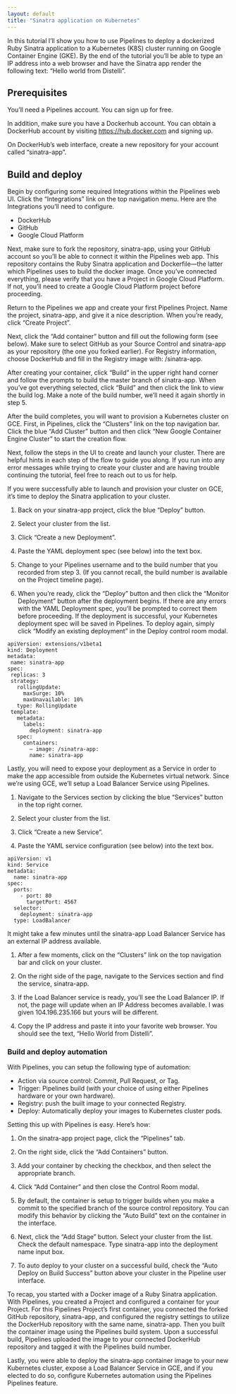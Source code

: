 ```yaml
---
layout: default
title: "Sinatra application on Kubernetes"
--- 
```


In this tutorial I’ll show you how to use Pipelines to deploy a dockerized Ruby Sinatra application to a Kubernetes (K8S) cluster running on Google Container Engine (GKE). By the end of the tutorial you’ll be able to type an IP address into a web browser and have the Sinatra app render the following text: “Hello world from Distelli”.

## Prerequisites

You’ll need a Pipelines account. You can sign up for free.

In addition, make sure you have a Dockerhub account. You can obtain a DockerHub account by visiting https://hub.docker.com and signing up.

On DockerHub’s web interface, create a new repository for your account called “sinatra-app”.

## Build and deploy

Begin by configuring some required Integrations within the Pipelines web UI. Click the “Integrations” link on the top navigation menu. Here are the Integrations you’ll need to configure.

* DockerHub
* GitHub
* Google Cloud Platform

Next, make sure to fork the repository, sinatra-app, using your GitHub account so you’ll be able to connect it within the Pipelines web app. This repository contains the Ruby Sinatra application and Dockerfile—the latter which Pipelines uses to build the docker image. Once you’ve connected everything, please verify that you have a Project in Google Cloud Platform. If not, you’ll need to create a Google Cloud Platform project before proceeding.

Return to the Pipelines we app and create your first Pipelines Project. Name the project, sinatra-app, and give it a nice description. When you’re ready, click “Create Project”.

Next, click the “Add container” button and fill out the following form (see below). Make sure to select GitHub as your Source Control and sinatra-app as your repository (the one you forked earlier). For Registry information, choose DockerHub and fill in the Registry image with: <DockerHub username>/sinatra-app.

After creating your container, click “Build” in the upper right hand corner and follow the prompts to build the master branch of sinatra-app. When you’ve got everything selected, click “Build” and then click the link to view the build log. Make a note of the build number, we’ll need it again shortly in step 5.

After the build completes, you will want to provision a Kubernetes cluster on GCE. First, in Pipelines, click the “Clusters” link on the top navigation bar. Click the blue “Add Cluster” button and then click “New Google Container Engine Cluster” to start the creation flow.

Next, follow the steps in the UI to create and launch your cluster. There are helpful hints in each step of the flow to guide you along. If you run into any error messages while trying to create your cluster and are having trouble continuing the tutorial, feel free to reach out to us for help.

If you were successfully able to launch and provision your cluster on GCE, it’s time to deploy the Sinatra application to your cluster.

1. Back on your sinatra-app project, click the blue “Deploy” button.

1. Select your cluster from the list.

1. Click “Create a new Deployment”.

1. Paste the YAML deployment spec (see below) into the text box.

1. Change <your Pipelines username> to your Pipelines username and <Pipelines Build Number> to the build number that you recorded from step 3. (If you cannot recall, the build number is available on the Project timeline page).

1. When you’re ready, click the “Deploy” button and then click the “Monitor Deployment” button after the deployment begins. If there are any errors with the YAML Deployment spec, you’ll be prompted to correct them before proceeding. If the deployment is successful, your Kubernetes deployment spec will be saved in Pipelines. To deploy again, simply click “Modify an existing deployment” in the Deploy control room modal.

~~~
apiVersion: extensions/v1beta1
kind: Deployment
metadata:
 name: sinatra-app
spec:
 replicas: 3
 strategy:
   rollingUpdate:
     maxSurge: 10%
     maxUnavailable: 10%
   type: RollingUpdate
 template:
   metadata:
     labels:
       deployment: sinatra-app
   spec:
     containers:
       — image: /sinatra-app:
       name: sinatra-app
~~~

Lastly, you will need to expose your deployment as a Service in order to make the app accessible from outside the Kubernetes virtual network. Since we’re using GCE, we’ll setup a Load Balancer Service using Pipelines.

1. Navigate to the Services section by clicking the blue “Services” button in the top right corner.

1. Select your cluster from the list.

1. Click “Create a new Service”.

1. Paste the YAML service configuration (see below) into the text box.

~~~
apiVersion: v1
kind: Service
metadata:
  name: sinatra-app
spec:
  ports:
    - port: 80
      targetPort: 4567
  selector:
    deployment: sinatra-app
  type: LoadBalancer
~~~

It might take a few minutes until the sinatra-app Load Balancer Service has an external IP address available.

1. After a few moments, click on the “Clusters” link on the top navigation bar and click on your cluster.

1. On the right side of the page, navigate to the Services section and find the service, sinatra-app.

1. If the Load Balancer service is ready, you’ll see the Load Balancer IP. If not, the page will update when an IP Address becomes available. I was given 104.196.235.166 but yours will be different.

1. Copy the IP address and paste it into your favorite web browser. You should see the text, “Hello World from Distelli”.

### Build and deploy automation

With Pipelines, you can setup the following type of automation:

* Action via source control: Commit, Pull Request, or Tag.
* Trigger: Pipelines build (with your choice of using either Pipelines hardware or your own hardware).
* Registry: push the built image to your connected Registry.
* Deploy: Automatically deploy your images to Kubernetes cluster pods.

Setting this up with Pipelines is easy. Here’s how:

1. On the sinatra-app project page, click the “Pipelines” tab.

1. On the right side, click the “Add Containers” button.

1. Add your container by checking the checkbox, and then select the appropriate branch.

1. Click “Add Container” and then close the Control Room modal.

1. By default, the container is setup to trigger builds when you make a commit to the specified branch of the source control repository. You can modify this behavior by clicking the “Auto Build” text on the container in the interface.

1. Next, click the “Add Stage” button. Select your cluster from the list. Check the default namespace. Type sinatra-app into the deployment name input box.

1. To auto deploy to your cluster on a successful build, check the “Auto Deploy on Build Success” button above your cluster in the Pipeline user interface.

To recap, you started with a Docker image of a Ruby Sinatra application. With Pipelines, you created a Project and configured a container for your Project. For this Pipelines Project’s first container, you connected the forked GitHub repository, sinatra-app, and configured the registry settings to utilize the DockerHub repository with the same name, sinatra-app. Then you built the container image using the Pipelines build system. Upon a successful build, Pipelines uploaded the image to your connected DockerHub repository and tagged it with the Pipelines build number.

Lastly, you were able to deploy the sinatra-app container image to your new Kubernetes cluster, expose a Load Balancer Service in GCE, and if you elected to do so, configure Kubernetes automation using the Pipelines Pipelines feature.





